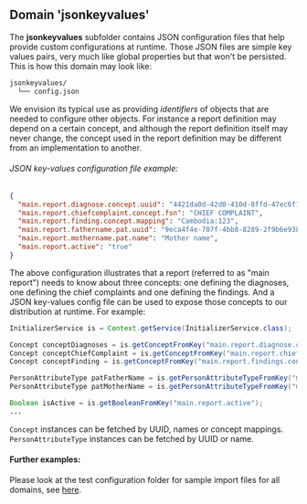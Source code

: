## Domain 'jsonkeyvalues'
The **jsonkeyvalues** subfolder contains JSON configuration files that help provide custom configurations at runtime. Those JSON files are simple key values pairs, very much like global properties but that won't be persisted. This is how this domain may look like:
```bash
jsonkeyvalues/
  └── config.json
```
We envision its typical use as providing _identifiers_ of objects that are needed to configure other objects. For instance a report definition may depend on a certain concept, and although the report definition itself may never change, the concept used in the report definition may be different from an implementation to another.

###### JSON key-values configuration file example:
```json
{
  "main.report.diagnose.concept.uuid": "4421da0d-42d0-410d-8ffd-47ec6f155d8f",
  "main.report.chiefcomplaint.concept.fsn": "CHIEF COMPLAINT",
  "main.report.finding.concept.mapping": "Cambodia:123",
  "main.report.fathername.pat.uuid": "9eca4f4e-707f-4bb8-8289-2f9b6e93803c",
  "main.report.mothername.pat.name": "Mother name",
  "main.report.active": "true"
}
```
The above configuration illustrates that a report (referred to as "main report") needs to know about three concepts: one defining the diagnoses, one defining the chief complaints and one defining the findings. And a JSON key-values config file can be used to expose those concepts to our distribution at runtime. For example:
```java
InitializerService is = Context.getService(InitializerService.class);

Concept conceptDiagnoses = is.getConceptFromKey("main.report.diagnose.concept.uuid");
Concept conceptChiefComplaint = is.getConceptFromKey("main.report.chiefcomplaint.concept.fsn");
Concept conceptFinding = is.getConceptFromKey("main.report.findings.concept.mapping");

PersonAttributeType patFatherName = is.getPersonAttributeTypeFromKey("main.report.fathername.pat.uuid");
PersonAttributeType patMotherName = is.getPersonAttributeTypeFromKey("main.report.mothername.pat.name");

Boolean isActive = is.getBooleanFromKey("main.report.active");
...
```
`Concept` instances can be fetched by UUID, names or concept mappings.
`PersonAttributeType` instances can be fetched by UUID or name.

#### Further examples:
Please look at the test configuration folder for sample import files for all domains, see [here](../api/src/test/resources/testAppDataDir/configuration).